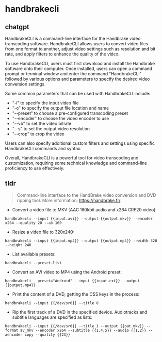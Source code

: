 # handbrakecli 
## chatgpt 
HandbrakeCLI is a command-line interface for the Handbrake video transcoding software. HandbrakeCLI allows users to convert video files from one format to another, adjust video settings such as resolution and bit rate, and apply filters to enhance the quality of the video.

To use HandbrakeCLI, users must first download and install the Handbrake software onto their computer. Once installed, users can open a command prompt or terminal window and enter the command "HandbrakeCLI" followed by various options and parameters to specify the desired video conversion settings.

Some common parameters that can be used with HandbrakeCLI include:

- "-i" to specify the input video file
- "-o" to specify the output file location and name
- "--preset" to choose a pre-configured transcoding preset
- "--encoder" to choose the video encoder to use
- "--vb" to set the video bitrate
- "--s" to set the output video resolution
- "--crop" to crop the video

Users can also specify additional custom filters and settings using specific HandbrakeCLI commands and syntax.

Overall, HandbrakeCLI is a powerful tool for video transcoding and customization, requiring some technical knowledge and command-line proficiency to use effectively. 

## tldr 
 
> Command-line interface to the HandBrake video conversion and DVD ripping tool.
> More information: <https://handbrake.fr/>.

- Convert a video file to MKV (AAC 160kbit audio and x264 CRF20 video):

`handbrakecli --input {{input.avi}} --output {{output.mkv}} --encoder x264 --quality 20 --ab 160`

- Resize a video file to 320x240:

`handbrakecli --input {{input.mp4}} --output {{output.mp4}} --width 320 --height 240`

- List available presets:

`handbrakecli --preset-list`

- Convert an AVI video to MP4 using the Android preset:

`handbrakecli --preset="Android" --input {{input.ext}} --output {{output.mp4}}`

- Print the content of a DVD, getting the CSS keys in the process:

`handbrakecli --input {{/dev/sr0}} --title 0`

- Rip the first track of a DVD in the specified device. Audiotracks and subtitle languages are specified as lists:

`handbrakecli --input {{/dev/sr0}} --title 1 --output {{out.mkv}} --format av_mkv --encoder x264 --subtitle {{1,4,5}} --audio {{1,2}} --aencoder copy --quality {{23}}`
